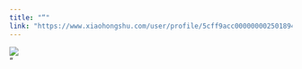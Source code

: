 ```yaml
---
title: "“"
link: "https://www.xiaohongshu.com/user/profile/5cff9acc0000000025018949/"
---
```


<img src="http://sns-webpic-qc.xhscdn.com/202409111443/838a55a491f9ed763a8acb2ff8a35e24/1040g008311mkl8s27i005n7vjb69b2a9bhsfb7o!nc_n_nwebp_mw_1" /><br />“
